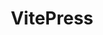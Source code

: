 ---
layout: home

title: VitePress
titleTemplate: Vite & Vue Powered Static Site Generator

hero:
  name: Smarty UI
  text: sheep 的实践Demo & sheep 第一次使用 vitepress
  tagline: 落霞与孤鹜齐飞，秋水共长天一色。
  actions:
    - theme: brand
      text: 介绍
      link: /
    - theme: alt
      text: 去组件库
      link: /components/button/

features:
  - title: "巴拉巴拉巴拉巴拉巴拉巴拉"
    details: 巴拉巴拉巴拉巴拉巴拉巴拉巴拉巴拉巴拉巴拉巴拉巴拉巴拉巴拉巴拉巴拉巴拉巴拉巴拉巴拉巴拉巴拉巴拉巴拉巴拉巴拉巴拉。
  - title: 西瓜西瓜西瓜西瓜西瓜西瓜
    details: 西瓜西瓜西瓜西瓜西瓜西瓜西瓜西瓜西瓜西瓜西瓜西瓜西瓜西瓜西瓜西瓜西瓜西瓜西瓜西瓜西瓜西瓜西瓜西瓜西瓜西瓜西瓜西瓜西瓜西瓜。
  - title: 香蕉香蕉香蕉香蕉香蕉香蕉
    details: 香蕉香蕉香蕉香蕉香蕉香蕉香蕉香蕉香蕉香蕉香蕉香蕉香蕉香蕉香蕉香蕉香蕉香蕉香蕉香蕉香蕉香蕉香蕉香蕉香蕉香蕉香蕉香蕉香蕉香蕉香蕉香蕉香蕉。
  - title: 橘子橘子橘子橘子橘子橘子橘子橘子橘子
    details: 橘子橘子橘子橘子橘子橘子橘子橘子橘子橘子橘子橘子橘子橘子橘子橘子橘子橘子橘子橘子橘子橘子橘子橘子橘子橘子橘子橘子橘子橘子橘子橘子橘子橘子橘子橘子。
---